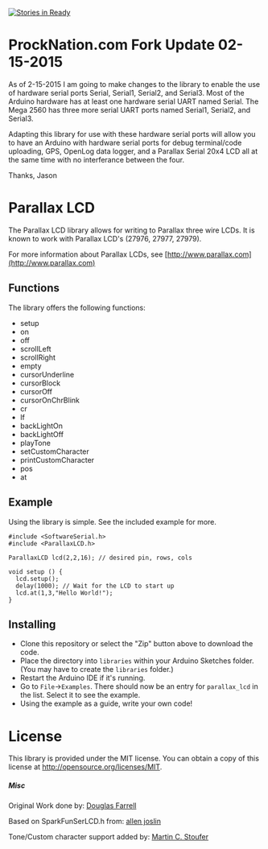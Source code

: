 [![Stories in Ready](https://badge.waffle.io/iamthechad/parallax_lcd.png?label=ready&title=Ready)](https://waffle.io/iamthechad/parallax_lcd)

# ProckNation.com Fork Update 02-15-2015
As of 2-15-2015 I am going to make changes to the library to enable the use of hardware serial ports Serial, Serial1, Serial2, and Serial3.  Most of the Arduino hardware has at least one hardware serial UART named Serial.  The Mega 2560 has three more serial UART ports named Serial1, Serial2, and Serial3.

Adapting this library for use with these hardware serial ports will allow you to have an Arduino with hardware serial ports for debug terminal/code uploading, GPS, OpenLog data logger, and a Parallax Serial 20x4 LCD all at the same time with no interferance between the four.

Thanks, Jason



# Parallax LCD

The Parallax LCD library allows for writing to Parallax three wire LCDs.
It is known to work with Parallax LCD's (27976, 27977, 27979).

For more information about Parallax LCDs, see [http://www.parallax.com](http://www.parallax.com)	

## Functions

The library offers the following functions:

* setup
* on
* off
* scrollLeft
* scrollRight
* empty
* cursorUnderline
* cursorBlock
* cursorOff
* cursorOnChrBlink
* cr
* lf
* backLightOn
* backLightOff
* playTone
* setCustomCharacter
* printCustomCharacter
* pos
* at

## Example

Using the library is simple. See the included example for more.

    #include <SoftwareSerial.h>
    #include <ParallaxLCD.h>

    ParallaxLCD lcd(2,2,16); // desired pin, rows, cols

    void setup () {
      lcd.setup();
      delay(1000); // Wait for the LCD to start up
      lcd.at(1,3,"Hello World!");
    }

## Installing

* Clone this repository or select the "Zip" button above to download the code. 
* Place the directory into `libraries` within your Arduino Sketches folder. (You may have to create the `libraries` folder.) 
* Restart the Arduino IDE if it's running.
* Go to `File`->`Examples`. There should now be an entry for `parallax_lcd` in the list. Select it to see the example.
* Using the example as a guide, write your own code!

# License

This library is provided under the MIT license. You can obtain a copy of this license at http://opensource.org/licenses/MIT.

##### Misc     
Original Work done by:
[Douglas Farrell](cyberblob59@yahoo.com)
		  
Based on SparkFunSerLCD.h from:
[allen joslin](allen@joslin.net)

Tone/Custom character support added by:
[Martin C. Stoufer](mcstoufer@speakeasy.net)
